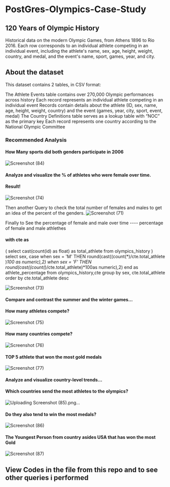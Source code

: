 
# PostGres-Olympics-Case-Study

## 120 Years of Olympic History
Historical data on the modern Olympic Games, from Athens 1896 to Rio 2016. Each row corresponds to an individual athlete competing in an individual event, including the athlete's name, sex, age, height, weight, country, and medal, and the event's name, sport, games, year, and city.

## About the dataset
This dataset contains 2 tables, in CSV format:

The Athlete Events table contains over 270,000
Olympic performances across history
Each record represents an individual athlete 
competing in an individual event
Records contain details about the 
athlete (ID, sex, name, age, height, weight, country) and the event (games, year, city, sport, event, medal)
The Country Definitions table serves as a lookup table with “NOC” as the primary key
Each record represents one country according
to the National Olympic Committee

### Recommended Analysis
#### How Many sports did both genders participate in 2006
![Screenshot (84)](https://user-images.githubusercontent.com/41531796/199222923-74cff848-c29f-4430-aca5-30317b3347b6.png)

#### Analyze and visualize the % of athletes who were female over time.

#### Result!
![Screenshot (74)](https://user-images.githubusercontent.com/41531796/199007815-4603c6b7-b4dd-456c-ab30-a02964594f77.png)

Then another Query to check the total number of females and males to get an idea of the percent of the genders.
![Screenshot (71)](https://user-images.githubusercontent.com/41531796/199002985-11c420e0-927f-4e7d-87d9-f0fa5a8b72af.png)

Finally to See the percentage of female and male over time
---- percentage of female and male athlethes 
#### with cte as 
(
    select cast(count(id) as float) as total_athlete
    from olympics_history
    )
    select sex,
    case when sex = 'M' THEN round(cast((count(*)/cte.total_athlete )*100 as numeric),2)
    when sex = 'F' THEN round(cast((count(*)/cte.total_athlete)*100as numeric),2)
    end as athlete_percentage
    from olympics_history,cte
    group by sex, cte.total_athlete
    order by cte.total_athlete desc

![Screenshot (73)](https://user-images.githubusercontent.com/41531796/199007409-592e6639-f54e-4ec0-84fd-75f0368a6611.png)

    



#### Compare and contrast the summer and the winter games...

#### How many athletes compete?
![Screenshot (75)](https://user-images.githubusercontent.com/41531796/199008515-4623e981-1db3-4d97-84f2-2bf8c96d9999.png)

#### How many countries compete?
![Screenshot (76)](https://user-images.githubusercontent.com/41531796/199010045-62be1309-98eb-4428-98e4-f7dd7a33eb27.png)


#### TOP 5 athlete that won the most gold medals
![Screenshot (77)](https://user-images.githubusercontent.com/41531796/199010547-24114f29-3c7f-4f33-bca2-0b976e113d42.png)


#### Analyze and visualize country-level trends...
#### Which countries send the most athletes to the olympics?
![Uploading Screenshot (85).png…]()


#### Do they also tend to win the most medals?
![Screenshot (86)](https://user-images.githubusercontent.com/41531796/199340581-52c3fd5a-5db0-4b6e-a8a9-c8e648dbf355.png)


#### The Youngest Person from country asides USA that has won the most Gold
![Screenshot (87)](https://user-images.githubusercontent.com/41531796/199343280-2c8a7467-5f93-4a73-9717-5d5268cea49c.png)


## View Codes in the file from this repo and to see other queries i performed



